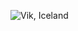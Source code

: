 ![Vik, Iceland](<img src="[https://github.com/rreddy626/rreddy626/tree/rreddy626/readme-patches/assets/IMG_6257.jpg]" width="400" height="200">)

